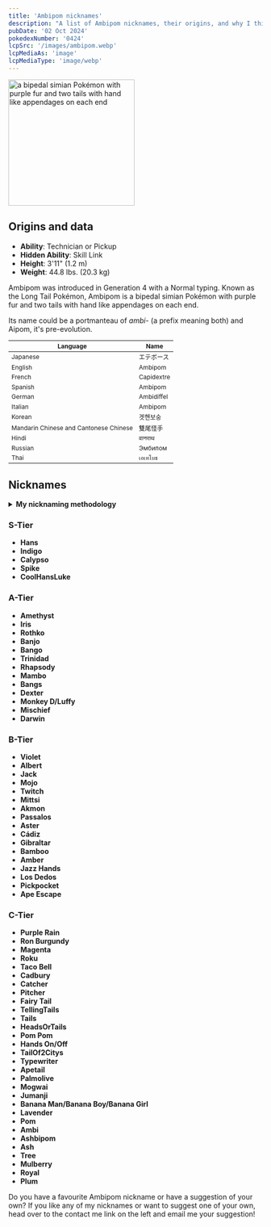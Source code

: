 ```yaml
---
title: 'Ambipom nicknames'
description: "A list of Ambipom nicknames, their origins, and why I think they're cool."
pubDate: '02 Oct 2024'
pokedexNumber: '0424'
lcpSrc: '/images/ambipom.webp'
lcpMediaAs: 'image'
lcpMediaType: 'image/webp'
---
```


<div class="img-center">
	<picture>
		<source srcset="/images/ambipom.webp" type="image/webp">
		<img src="/images/ambipom.jpg" width="250px" height="250px" alt="a bipedal simian Pokémon with purple fur and two tails with hand like appendages on each end">
	</picture>
</div>

## Origins and data
<div class="room-box">
	<div class="room-box-left">
		<ul>
			<li><strong>Ability</strong>: Technician or Pickup</li>
			<li><strong>Hidden Ability</strong>: Skill Link</li>
			<li><strong>Height</strong>: 3'11" (1.2 m)</li>
			<li><strong>Weight</strong>: 44.8 lbs. (20.3 kg)</li>
		</ul>
		<p>Ambipom was introduced in Generation 4 with a Normal typing. Known as the Long Tail Pokémon, Ambipom is a bipedal simian Pokémon with purple fur and two tails with hand like appendages on each end.</p>
		<p>Its name could be a portmanteau of <em>ambi-</em> (a prefix meaning both) and Aipom, it's pre-evolution.</p>
	</div>
	<div class="room-box-right">
		<table class="room-table" style="font-size:12px">
			<thead>
				<tr>
					<th>Language</th>
					<th>Name</th>
				</tr>
			</thead>
			<tbody>
				<tr>
					<td>Japanese</td>
					<td><span lang="ja">エテボース</span></td>
				</tr>
				<tr>
					<td>English</td>
					<td>Ambipom</td>
				</tr>
				<tr>
					<td>French</td>
					<td>Capidextre</td>
				</tr>
				<tr>
					<td>Spanish</td>
					<td>Ambipom</td>
				</tr>
				<tr>
					<td>German</td>
					<td>Ambidiffel</td>
				</tr>
				<tr>
					<td>Italian</td>
					<td>Ambipom</td>
				</tr>
				<tr>
					<td>Korean</td>
					<td><span lang="ko">겟핸보숭</span></td>
				</tr>
				<tr>
					<td>Mandarin Chinese and Cantonese Chinese</td>
					<td>雙尾怪手</td>
				</tr>
				<tr>
					<td>Hindi</td>
					<td>वानराथ</td>
				</tr>
				<tr>
					<td>Russian</td>
					<td>Эмбипом</td>
				</tr>
				<tr>
					<td>Thai</td>
					<td>เอเทโบธ</td>
				</tr>
			</tbody>
		</table>
	</div>
</div>

## Nicknames
<section class="deets">
	<details>
	<summary><strong>My nicknaming methodology</strong></summary>
	<ul>
		<li>I rank nicknames by lettered tiers: S, A, B, C, and D. S is the best and D is the worst.</li>
		<li>I may list my inspiration for a nickname so you know where they came from.</li>
	</ul>
	</details>
</section>

### S-Tier

* **Hans**
* **Indigo**
* **Calypso**
* **Spike**
* **CoolHansLuke**

### A-Tier

* **Amethyst**
* **Iris**
* **Rothko**
* **Banjo**
* **Bango**
* **Trinidad**
* **Rhapsody**
* **Mambo**
* **Bangs**
* **Dexter**
* **Monkey D/Luffy**
* **Mischief**
* **Darwin**

### B-Tier

* **Violet**
* **Albert**
* **Jack**
* **Mojo**
* **Twitch**
* **Mittsi**
* **Akmon**
* **Passalos**
* **Aster**
* **Cádiz**
* **Gibraltar**
* **Bamboo**
* **Amber**
* **Jazz Hands**
* **Los Dedos**
* **Pickpocket**
* **Ape Escape**

### C-Tier

* **Purple Rain**
* **Ron Burgundy**
* **Magenta**
* **Roku**
* **Taco Bell**
* **Cadbury**
* **Catcher**
* **Pitcher**
* **Fairy Tail**
* **TellingTails**
* **Tails**
* **HeadsOrTails**
* **Pom Pom**
* **Hands On/Off**
* **TailOf2Citys**
* **Typewriter**
* **Apetail**
* **Palmolive**
* **Mogwai**
* **Jumanji**
* **Banana Man/Banana Boy/Banana Girl**
* **Lavender**
* **Pom**
* **Ambi**
* **Ashbipom**
* **Ash**
* **Tree**
* **Mulberry**
* **Royal**
* **Plum**

Do you have a favourite Ambipom nickname or have a suggestion of your own? If you like any of my nicknames or want to suggest one of your own, head over to the contact me link on the left and email me your suggestion!